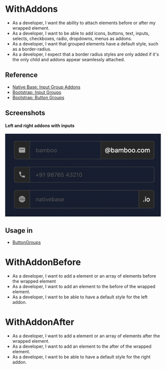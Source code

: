 # WithAddons
- As a developer, I want the ability to attach elements before or after my wrapped element.
- As a developer, I want to be able to add icons, buttons, text, inputs, selects, checkboxes, radio, dropdowns, menus as addons.
- As a developer, I want that grouped elements have a default style, such as a border-radius.
- As a developer, I expect that a border radius styles are only added if it's the only child and addons appear seamlessly attached.

## Reference
- <a href="https://docs.nativebase.io/next/input#h3-input-addons" rel="noreferrer nofollow noopener">Native Base: Input Group Addons</a>
- <a href="https://getbootstrap.com/docs/5.2/forms/input-group/" rel="noreferrer nofollow noopener">Bootstrap: Input Groups</a>
- <a href="https://getbootstrap.com/docs/5.2/components/button-group/#basic-example" rel="noreferrer nofollow noopener">Bootstrap: Button Groups</a>


## Screenshots
#### Left and right addons with inputs
![Left and right addons](../assets/addons.png)


## Usage in
- [ButtonGroups](../Button.md#button-group)


# WithAddonBefore
- As a developer, I want to add a element or an array of elements before the wrapped element
- As a developer, I want to add an element to the before of the wrapped element.
- As a developer, I want to be able to have a default style for the left addon.


# WithAddonAfter
- As a developer, I want to add a element or an array of elements after the wrapped element.
- As a developer, I want to add an element to the after of the wrapped element.
- As a developer, I want to be able to have a default style for the right addon.